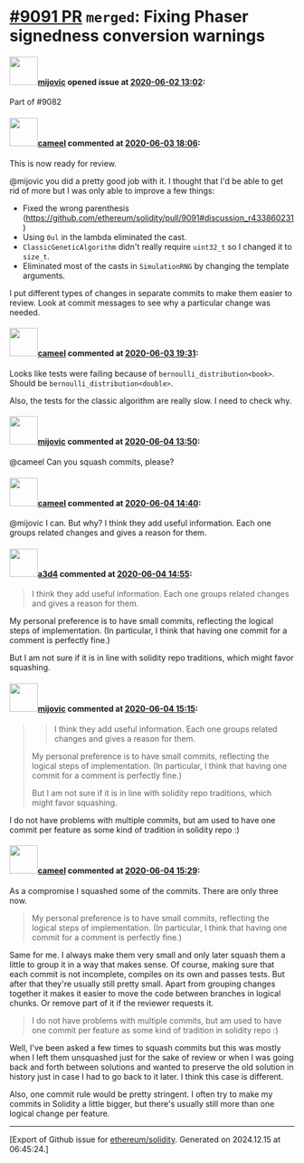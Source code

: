 # [\#9091 PR](https://github.com/ethereum/solidity/pull/9091) `merged`: Fixing Phaser signedness conversion warnings

#### <img src="https://avatars.githubusercontent.com/u/23421619?u=50068b46fd9aafcb2b59c0d93b9eb49692ba9c66&v=4" width="50">[mijovic](https://github.com/mijovic) opened issue at [2020-06-02 13:02](https://github.com/ethereum/solidity/pull/9091):

Part of #9082 

#### <img src="https://avatars.githubusercontent.com/u/137030?v=4" width="50">[cameel](https://github.com/cameel) commented at [2020-06-03 18:06](https://github.com/ethereum/solidity/pull/9091#issuecomment-638368168):

This is now ready for review.

@mijovic you did a pretty good job with it. I thought that I'd be able to get rid of more but I was only able to improve a few things:
- Fixed the wrong parenthesis (https://github.com/ethereum/solidity/pull/9091#discussion_r433860231)
- Using `0ul` in the lambda eliminated the cast.
- `ClassicGeneticAlgorithm` didn't really require `uint32_t` so I changed it to `size_t`. 
- Eliminated most of the casts in `SimulationRNG` by changing the template arguments.

I put different types of changes in separate commits to make them easier to review. Look at commit messages to see why a particular change was needed.

#### <img src="https://avatars.githubusercontent.com/u/137030?v=4" width="50">[cameel](https://github.com/cameel) commented at [2020-06-03 19:31](https://github.com/ethereum/solidity/pull/9091#issuecomment-638414772):

Looks like tests were failing because of `bernoulli_distribution<book>`. Should be `bernoulli_distribution<double>`.

Also, the tests for the classic algorithm are really slow. I need to check why.

#### <img src="https://avatars.githubusercontent.com/u/23421619?u=50068b46fd9aafcb2b59c0d93b9eb49692ba9c66&v=4" width="50">[mijovic](https://github.com/mijovic) commented at [2020-06-04 13:50](https://github.com/ethereum/solidity/pull/9091#issuecomment-638860614):

@cameel Can you squash commits, please?

#### <img src="https://avatars.githubusercontent.com/u/137030?v=4" width="50">[cameel](https://github.com/cameel) commented at [2020-06-04 14:40](https://github.com/ethereum/solidity/pull/9091#issuecomment-638892146):

@mijovic I can. But why? I think they add useful information. Each one groups related changes and gives a reason for them.

#### <img src="https://avatars.githubusercontent.com/u/60588784?v=4" width="50">[a3d4](https://github.com/a3d4) commented at [2020-06-04 14:55](https://github.com/ethereum/solidity/pull/9091#issuecomment-638903617):

> I think they add useful information. Each one groups related changes and gives a reason for them.

My personal preference is to have small commits, reflecting the logical steps of implementation. (In particular, I think that having one commit for a comment is perfectly fine.)

But I am not sure if it is in line with solidity repo traditions, which might favor squashing.

#### <img src="https://avatars.githubusercontent.com/u/23421619?u=50068b46fd9aafcb2b59c0d93b9eb49692ba9c66&v=4" width="50">[mijovic](https://github.com/mijovic) commented at [2020-06-04 15:15](https://github.com/ethereum/solidity/pull/9091#issuecomment-638916845):

> > I think they add useful information. Each one groups related changes and gives a reason for them.
> 
> My personal preference is to have small commits, reflecting the logical steps of implementation. (In particular, I think that having one commit for a comment is perfectly fine.)
> 
> But I am not sure if it is in line with solidity repo traditions, which might favor squashing.

I do not have problems with multiple commits, but am used to have one commit per feature as some kind of tradition in solidity repo :)

#### <img src="https://avatars.githubusercontent.com/u/137030?v=4" width="50">[cameel](https://github.com/cameel) commented at [2020-06-04 15:29](https://github.com/ethereum/solidity/pull/9091#issuecomment-638925883):

As a compromise I squashed some of the commits. There are only three now.

> My personal preference is to have small commits, reflecting the logical steps of implementation. (In particular, I think that having one commit for a comment is perfectly fine.)

Same for me. I always make them very small and only later squash them a little to group it in a way that makes sense. Of course, making sure that each commit is not incomplete, compiles on its own and passes tests. But after that they're usually still pretty small. Apart from grouping changes together it makes it easier to move the code between branches in logical chunks. Or remove part of it if the reviewer requests it.

> I do not have problems with multiple commits, but am used to have one commit per feature as some kind of tradition in solidity repo :)

Well, I've been asked a few times to squash commits but this was mostly when I left them unsquashed just for the sake of review or when I was going back and forth between solutions and wanted to preserve the old solution in history just in case I had to go back to it later. I think this case is different.

Also, one commit rule would be pretty stringent. I often try to make my commits in Solidity a little bigger, but there's usually still more than one logical change per feature.


-------------------------------------------------------------------------------



[Export of Github issue for [ethereum/solidity](https://github.com/ethereum/solidity). Generated on 2024.12.15 at 06:45:24.]
